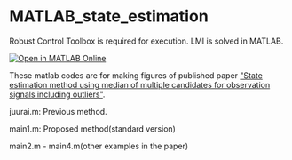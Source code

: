 # MATLAB_state_estimation

Robust Control Toolbox is required for execution. LMI is solved in MATLAB.  

[![Open in MATLAB Online](https://www.mathworks.com/images/responsive/global/open-in-matlab-online.svg)](https://matlab.mathworks.com/open/github/v1?repo=Hiroshi-Okajima/MATLAB_state_estimation)

These matlab codes are for making figures of published paper ["State estimation method using median of multiple candidates for observation signals including outliers"](https://www.tandfonline.com/doi/full/10.1080/18824889.2021.1985702).

juurai.m: Previous method.

main1.m: Proposed method(standard version)

main2.m - main4.m(other examples in the paper)
